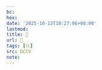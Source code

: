 ```yaml
---
bc:
hex:
date: '2025-10-13T10:27:06+08:00'
lastmod:
title: 􄊓
url: 􄊓
tags: [巜]
src: DCCV
note:
---
```

